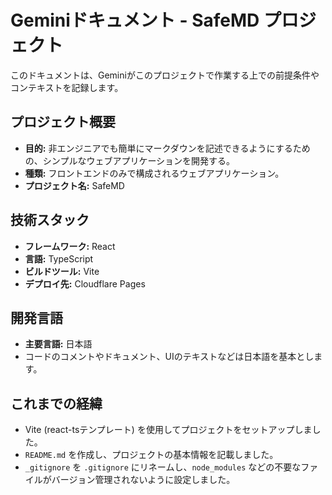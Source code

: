 # Geminiドキュメント - SafeMD プロジェクト

このドキュメントは、Geminiがこのプロジェクトで作業する上での前提条件やコンテキストを記録します。

## プロジェクト概要

- **目的:** 非エンジニアでも簡単にマークダウンを記述できるようにするための、シンプルなウェブアプリケーションを開発する。
- **種類:** フロントエンドのみで構成されるウェブアプリケーション。
- **プロジェクト名:** SafeMD

## 技術スタック

- **フレームワーク:** React
- **言語:** TypeScript
- **ビルドツール:** Vite
- **デプロイ先:** Cloudflare Pages

## 開発言語

- **主要言語:** 日本語
- コードのコメントやドキュメント、UIのテキストなどは日本語を基本とします。

## これまでの経緯

- Vite (react-tsテンプレート) を使用してプロジェクトをセットアップしました。
- `README.md` を作成し、プロジェクトの基本情報を記載しました。
- `_gitignore` を `.gitignore` にリネームし、`node_modules` などの不要なファイルがバージョン管理されないように設定しました。
